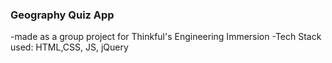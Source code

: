 ### Geography Quiz App
-made as a group project for Thinkful's Engineering Immersion
-Tech Stack used: HTML,CSS, JS, jQuery
